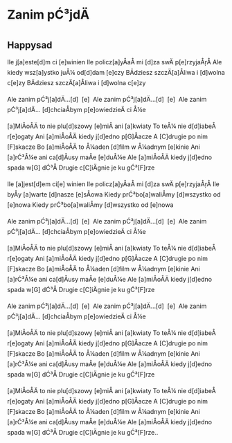 # Zanim pĆ³jdÄ
## Happysad


Ile j[a]este[d]m ci [e]winien
Ile policz[a]yÅaÅ mi [d]za swÄ p[e]rzyjaÅŗÅ
Ale kiedy wsz[a]ystko juÅ¼ od[d]dam [e]czy
BÄdziesz szczÄ[a]Åliwa i [d]wolna c[e]zy
BÄdziesz szczÄ[a]Åliwa i [d]wolna c[e]zy

Ale zanim pĆ³j[a]dÄ...[d]  [e] 
Ale zanim pĆ³j[a]dÄ...[d]  [e] 
Ale zanim pĆ³j[a]dÄ...
[d]chciaÅbym p[e]owiedzieÄ ci Å¼e


[a]MiÅoÅÄ to nie plu[d]szowy [e]miÅ ani [a]kwiaty
To teÅ¼ nie d[d]iabeÅ r[e]ogaty
Ani [a]miÅoÅÄ kiedy j[d]edno p[G]Åacze
A [C]drugie po nim [F]skacze
Bo [a]miÅoÅÄ to Å¼aden [d]film w Å¼adnym [e]kinie
Ani [a]rĆ³Å¼e ani ca[d]Åusy maÅe [e]duÅ¼e
Ale [a]miÅoÅÄ kiedy j[d]edno spada w[G] dĆ³Å
Drugie c[C]iÄgnie je ku gĆ³[F]rze

Ile [a]jest[d]em ci[e] winien
Ile policz[a]yÅaÅ mi [d]za swÄ p[e]rzyjaÅŗÅ
Ile byÅy [a]warte [d]nasze [e]sÅowa
Kiedy prĆ³bo[a]waliÅmy [d]wszystko od [e]nowa
Kiedy prĆ³bo[a]waliÅmy [d]wszystko od [e]nowa

Ale zanim pĆ³j[a]dÄ...[d]  [e] 
Ale zanim pĆ³j[a]dÄ...[d]  [e] 
Ale zanim pĆ³j[a]dÄ...
[d]chciaÅbym p[e]owiedzieÄ ci Å¼e


[a]MiÅoÅÄ to nie plu[d]szowy [e]miÅ ani [a]kwiaty
To teÅ¼ nie d[d]iabeÅ r[e]ogaty
Ani [a]miÅoÅÄ kiedy j[d]edno p[G]Åacze
A [C]drugie po nim [F]skacze
Bo [a]miÅoÅÄ to Å¼aden [d]film w Å¼adnym [e]kinie
Ani [a]rĆ³Å¼e ani ca[d]Åusy maÅe [e]duÅ¼e
Ale [a]miÅoÅÄ kiedy j[d]edno spada w[G] dĆ³Å
Drugie c[C]iÄgnie je ku gĆ³[F]rze

Ale zanim pĆ³j[a]dÄ...[d]  [e] 
Ale zanim pĆ³j[a]dÄ...[d]  [e] 
Ale zanim pĆ³j[a]dÄ...
[d]chciaÅbym p[e]owiedzieÄ ci Å¼e

[a]MiÅoÅÄ to nie plu[d]szowy [e]miÅ ani [a]kwiaty
To teÅ¼ nie d[d]iabeÅ r[e]ogaty
Ani [a]miÅoÅÄ kiedy j[d]edno p[G]Åacze
A [C]drugie po nim [F]skacze
Bo [a]miÅoÅÄ to Å¼aden [d]film w Å¼adnym [e]kinie
Ani [a]rĆ³Å¼e ani ca[d]Åusy maÅe [e]duÅ¼e
Ale [a]miÅoÅÄ kiedy j[d]edno spada w[G] dĆ³Å
Drugie c[C]iÄgnie je ku gĆ³[F]rze

[a]MiÅoÅÄ to nie plu[d]szowy [e]miÅ ani [a]kwiaty
To teÅ¼ nie d[d]iabeÅ r[e]ogaty
Ani [a]miÅoÅÄ kiedy j[d]edno p[G]Åacze
A [C]drugie po nim [F]skacze
Bo [a]miÅoÅÄ to Å¼aden [d]film w Å¼adnym [e]kinie
Ani [a]rĆ³Å¼e ani ca[d]Åusy maÅe [e]duÅ¼e
Ale [a]miÅoÅÄ kiedy j[d]edno spada w[G] dĆ³Å
Drugie c[C]iÄgnie je ku gĆ³[F]rze..

